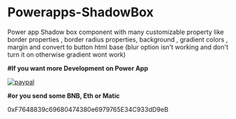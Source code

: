# Powerapps-ShadowBox
Power app Shadow box component with many customizable property like border properties , border radius properties, background , gradient colors , margin and convert to button html base (blur option isn't working and don't turn it on otherwise gradient wont work)


**#If you want more Development on Power App**

[![paypal](https://www.paypalobjects.com/en_US/i/btn/btn_donateCC_LG.gif)](paypal.me/rkroy007)

**#or you send some BNB, Eth or Matic** 

0xF7648839c69680474380e6979765E34C933dD9eB
